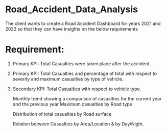 # Road_Accident_Data_Analysis

The client wants to create a Road Accident Dashboard for years 2021 and 2022 so that they can have insights on the below requirements
# Requirement:

1. Primary KPI: Total Casualties were taken place after the accident.
2. Primary KPI: Total Casualties and percentage of total with respect to severity and maximum casualties by type of vehicle.
3. Secondary KPI: Total Casualties with respect to vehicle type.

   Monthly trend showing a comparison of casualties for the current year and the previous year
    Maximum casualties by Road type

   Distribution of total casualties by Road surface

   Relation between Casualties by Area/Location & by Day/Night.
   

